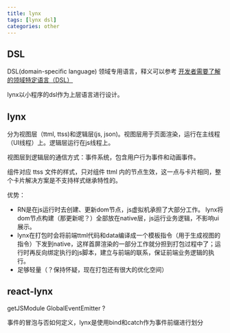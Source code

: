 ```yaml
---
title: lynx
tags: [lynx dsl]
categories: other
---
```


## DSL
DSL(domain-specific language) 领域专用语言，释义可以参考
[开发者需要了解的领域特定语言（DSL）](https://juejin.cn/post/6844904082428149773)

lynx以小程序的dsl作为上层语言进行设计。

## lynx

分为视图层（ttml, ttss)和逻辑层(js, json)。视图层用于页面渲染，运行在主线程（UI线程）上。逻辑层运行在js线程上。

视图层到逻辑层的通信方式：事件系统，包含用户行为事件和动画事件。

组件对应 ttss 文件的样式，只对组件 ttml 内的节点生效，这一点与卡片相同，整个卡片解决方案是不支持样式继承特性的。

优势：
- RN是在js运行时去创建、更新dom节点，js虚拟机承担了大部分工作。 lynx将dom节点构建（那更新呢？）全部放在native层，js运行业务逻辑，不影响ui展示。
- lynx在打包时会将前端ttml代码和data编译成一个模板指令（用于生成视图的指令）下发到native，这样首屏渲染的一部分工作就分担到打包过程中了；运行时再反向绑定执行的js脚本，建立与前端的联系，保证前端业务逻辑的执行。
- 足够轻量（？保持怀疑，现在打包还有很大的优化空间）


## react-lynx

getJSModule GlobalEventEmitter ?
 
事件的冒泡与否如何定义，lynx是使用bind和catch作为事件前缀进行划分